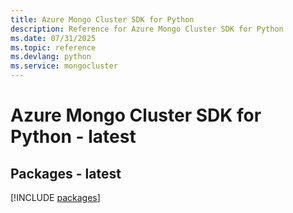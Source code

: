 ```yaml
---
title: Azure Mongo Cluster SDK for Python
description: Reference for Azure Mongo Cluster SDK for Python
ms.date: 07/31/2025
ms.topic: reference
ms.devlang: python
ms.service: mongocluster
---
```

# Azure Mongo Cluster SDK for Python - latest
## Packages - latest
[!INCLUDE [packages](mongo-cluster-index.md)]